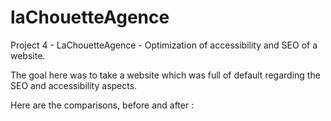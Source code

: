 # laChouetteAgence
Project 4 - LaChouetteAgence - Optimization of accessibility and SEO of a website.

The goal here was to take a website which was full of default regarding the SEO and accessibility aspects.

Here are the comparisons, before and after :

